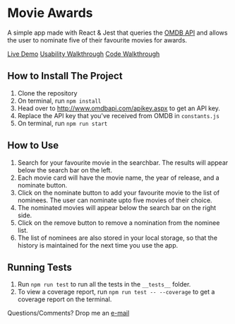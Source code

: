 # Movie Awards

A simple app made with React & Jest that queries the <a href="https://www.omdbapi.com/">OMDB API</a> and allows the user to nominate five of their favourite movies for awards.

<a href="https://sreeraag-movie-awards.netlify.app/">Live Demo</a>
<a href="https://www.loom.com/share/febd72e5f2c0495ca638baf59a4913f3">Usability Walkthrough</a>
<a href="https://www.loom.com/share/7db71d1f4d2442a49a92538b40950c49">Code Walkthrough</a>

## How to Install The Project
1. Clone the repository 
2. On terminal, run `npm install` 
3. Head over to http://www.omdbapi.com/apikey.aspx to get an API key. 
4. Replace the API key that you've received from OMDB in `constants.js`
5. On terminal, run `npm run start`

## How to Use
1. Search for your favourite movie in the searchbar. The results will appear below the search bar on the left.
2. Each movie card will have the movie name, the year of release, and a nominate button. 
3. Click on the nominate button to add your favourite movie to the list of nominees. The user can nominate upto five movies of their choice. 
4. The nominated movies will appear below the search bar on the right side. 
5. Click on the remove button to remove a nomination from the nominee list. 
6. The list of nominees are also stored in your local storage, so that the history is maintained for the next time you use the app. 

## Running Tests
1. Run `npm run test` to run all the tests in the `__tests__` folder.
2. To view a coverage report, run `npm run test -- --coverage` to get a coverage report on the terminal. 

Questions/Comments? Drop me an [e-mail](mailto:sreeraagmohan@gmail.com)